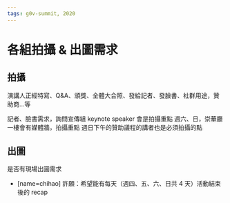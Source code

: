 ```yaml
---
tags: g0v-summit, 2020
---
```

# 各組拍攝 & 出圖需求

## 拍攝

演講人正經特寫、Q&A、頒獎、全體大合照、發給記者、發臉書、社群用途，贊助商…等

記者、臉書需求，詢問宣傳組
keynote speaker 會是拍攝重點
週六、日，崇華廳一樓會有媒體牆，拍攝重點
週日下午的贊助議程的講者也是必須拍攝的點

## 出圖

是否有現場出圖需求
- [name=chihao] 許願：希望能有每天（週四、五、六、日共 4 天）活動結束後的 recap